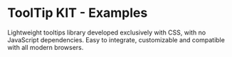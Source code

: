 # ToolTip KIT - Examples

Lightweight tooltips library developed exclusively with CSS, with no JavaScript dependencies. Easy to integrate, customizable and compatible with all modern browsers.
